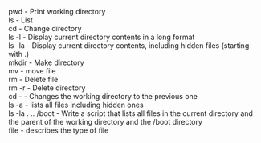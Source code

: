 pwd - Print working directory<br>
ls - List<br>
cd - Change directory<br>
ls -l - Display current directory contents in a long format<br>
ls -la - Display current directory contents, including hidden files (starting with .)<br>
mkdir - Make directory<br>
mv - move file<br>
rm - Delete file<br>
rm -r - Delete directory<br>
cd - - Changes the working directory to the previous one<br>
ls -a - lists all files including hidden ones<br>
ls -la . .. /boot - Write a script that lists all files in the current directory and the parent of the working directory and the /boot directory<br>
file - describes the type of file
